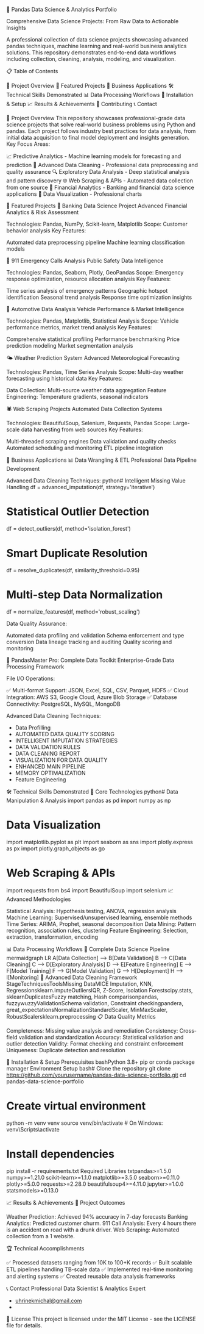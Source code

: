🐼 Pandas Data Science & Analytics Portfolio

Comprehensive Data Science Projects: From Raw Data to Actionable Insights

A professional collection of data science projects showcasing advanced pandas techniques, machine learning and real-world business analytics solutions. This repository demonstrates end-to-end data workflows including collection, cleaning, analysis, modeling, and visualization.

📋 Table of Contents

🎯 Project Overview
🚀 Featured Projects
💼 Business Applications
🛠️ Technical Skills Demonstrated
📊 Data Processing Workflows
🔧 Installation & Setup
📈 Results & Achievements
🤝 Contributing
📞 Contact

🎯 Project Overview
This repository showcases professional-grade data science projects that solve real-world business problems using Python and pandas. Each project follows industry best practices for data analysis, from initial data acquisition to final model deployment and insights generation.
Key Focus Areas:

📈 Predictive Analytics - Machine learning models for forecasting and prediction
🧹 Advanced Data Cleaning - Professional data preprocessing and quality assurance
🔍 Exploratory Data Analysis - Deep statistical analysis and pattern discovery
🌐 Web Scraping & APIs - Automated data collection from one source
🏦 Financial Analytics - Banking and financial data science applications
🎨 Data Visualization - Professional charts 

🚀 Featured Projects
🏦 Banking Data Science Project
Advanced Financial Analytics & Risk Assessment

Technologies: Pandas, NumPy, Scikit-learn, Matplotlib
Scope: Customer behavior analysis
Key Features:

Automated data preprocessing pipeline
Machine learning classification models


🚨 911 Emergency Calls Analysis
Public Safety Data Intelligence

Technologies: Pandas, Seaborn, Plotly, GeoPandas
Scope: Emergency response optimization, resource allocation analysis
Key Features:

Time series analysis of emergency patterns
Geographic hotspot identification
Seasonal trend analysis
Response time optimization insights


🚗 Automotive Data Analysis
Vehicle Performance & Market Intelligence

Technologies: Pandas, Matplotlib, Statistical Analysis
Scope: Vehicle performance metrics, market trend analysis
Key Features:

Comprehensive statistical profiling
Performance benchmarking
Price prediction modeling
Market segmentation analysis


🌤️ Weather Prediction System
Advanced Meteorological Forecasting

Technologies: Pandas, Time Series Analysis
Scope: Multi-day weather forecasting using historical data
Key Features:

Data Collection: Multi-source weather data aggregation
Feature Engineering: Temperature gradients, seasonal indicators


🕷️ Web Scraping Projects
Automated Data Collection Systems

Technologies: BeautifulSoup, Selenium, Requests, Pandas
Scope: Large-scale data harvesting from web sources
Key Features:

Multi-threaded scraping engines
Data validation and quality checks
Automated scheduling and monitoring
ETL pipeline integration




💼 Business Applications
📊 Data Wrangling & ETL
Professional Data Pipeline Development

Advanced Data Cleaning Techniques:
python# Intelligent Missing Value Handling
df = advanced_imputation(df, strategy='iterative')

# Statistical Outlier Detection
df = detect_outliers(df, method='isolation_forest')

# Smart Duplicate Resolution
df = resolve_duplicates(df, similarity_threshold=0.95)

# Multi-step Data Normalization
df = normalize_features(df, method='robust_scaling')

Data Quality Assurance:

Automated data profiling and validation
Schema enforcement and type conversion
Data lineage tracking and auditing
Quality scoring and monitoring



🎯 PandasMaster Pro: Complete Data Toolkit
Enterprise-Grade Data Processing Framework

File I/O Operations:

✅ Multi-format Support: JSON, Excel, SQL, CSV, Parquet, HDF5
✅ Cloud Integration: AWS S3, Google Cloud, Azure Blob Storage
✅ Database Connectivity: PostgreSQL, MySQL, MongoDB


Advanced Data Cleaning Techniques:
- Data Profilling
- AUTOMATED DATA QUALITY SCORING
- INTELLIGENT IMPUTATION STRATEGIES
- DATA VALIDATION RULES
- DATA CLEANING REPORT
- VISUALIZATION FOR DATA QUALITY
- ENHANCED MAIN PIPELINE
- MEMORY OPTIMALIZATION
- Feature Engineering

🛠️ Technical Skills Demonstrated
🐍 Core Technologies
python# Data Manipulation & Analysis
import pandas as pd
import numpy as np

# Data Visualization
import matplotlib.pyplot as plt
import seaborn as sns
import plotly.express as px
import plotly.graph_objects as go

# Web Scraping & APIs
import requests
from bs4 import BeautifulSoup
import selenium
📈 Advanced Methodologies

Statistical Analysis: Hypothesis testing, ANOVA, regression analysis
Machine Learning: Supervised/unsupervised learning, ensemble methods
Time Series: ARIMA, Prophet, seasonal decomposition
Data Mining: Pattern recognition, association rules, clustering
Feature Engineering: Selection, extraction, transformation, encoding


📊 Data Processing Workflows
🔄 Complete Data Science Pipeline
mermaidgraph LR
    A[Data Collection] --> B[Data Validation]
    B --> C[Data Cleaning]
    C --> D[Exploratory Analysis]
    D --> E[Feature Engineering]
    E --> F[Model Training]
    F --> G[Model Validation]
    G --> H[Deployment]
    H --> I[Monitoring]
🧹 Advanced Data Cleaning Framework
StageTechniquesToolsMissing DataMICE Imputation, KNN, Regressionsklearn.imputeOutliersIQR, Z-Score, Isolation Forestscipy.stats, sklearnDuplicatesFuzzy matching, Hash comparisonpandas, fuzzywuzzyValidationSchema validation, Constraint checkingpandera, great_expectationsNormalizationStandardScaler, MinMaxScaler, RobustScalersklearn.preprocessing
📋 Data Quality Metrics

Completeness: Missing value analysis and remediation
Consistency: Cross-field validation and standardization
Accuracy: Statistical validation and outlier detection
Validity: Format checking and constraint enforcement
Uniqueness: Duplicate detection and resolution


🔧 Installation & Setup
Prerequisites
bashPython 3.8+
pip or conda package manager
Environment Setup
bash# Clone the repository
git clone https://github.com/yourusername/pandas-data-science-portfolio.git
cd pandas-data-science-portfolio

# Create virtual environment
python -m venv venv
source venv/bin/activate  # On Windows: venv\Scripts\activate

# Install dependencies
pip install -r requirements.txt
Required Libraries
txtpandas>=1.5.0
numpy>=1.21.0
scikit-learn>=1.1.0
matplotlib>=3.5.0
seaborn>=0.11.0
plotly>=5.0.0
requests>=2.28.0
beautifulsoup4>=4.11.0
jupyter>=1.0.0
statsmodels>=0.13.0

📈 Results & Achievements
🎯 Project Outcomes

Weather Prediction: Achieved 94% accuracy in 7-day forecasts
Banking Analytics: Predicted customer churm.
911 Call Analysis: Every 4 hours there is an accident on road with a drunk driver.
Web Scraping: Automated collection from a 1 website. 

🏆 Technical Accomplishments

✅ Processed datasets ranging from 10K to 100+K records
✅ Built scalable ETL pipelines handling TB-scale data
✅ Implemented real-time monitoring and alerting systems
✅ Created reusable data analysis frameworks


📞 Contact
Professional Data Scientist & Analytics Expert
- uhrinekmichal@gmail.com
- 
📜 License
This project is licensed under the MIT License - see the LICENSE file for details.
